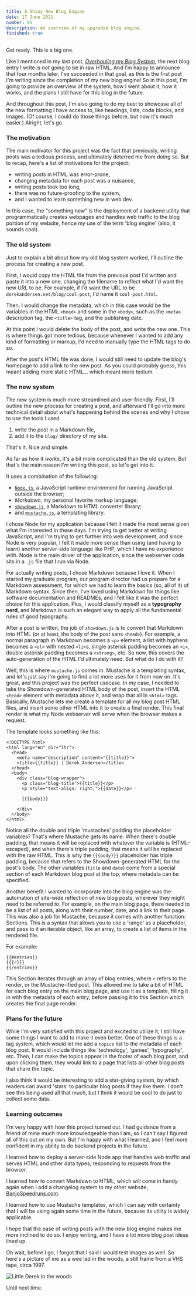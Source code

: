 ```yaml
---
title: A Shiny New Blog Engine
date: 17 June 2021
number: 05
description: An overview of my upgraded blog engine.
finished: true
---
```


Get ready. This is a big one.

Like I mentioned in my last post,
[_Overhauling my Blog System_](https://derekandersen.net/blog/blog-overhaul), the
next blog entry I write is _not_ going to be in raw HTML. And I'm happy to announce
that four months later, I've succeeded in that goal, as this is the first post
I'm writing since the completion of my new blog engine! So in this post, I'm going
to provide an overview of the system, how I went about it, how it works, and the
plans I still have for this blog in the future.

And throughout this post, I'm also going to do my best to showcase all of the
new formatting I have access to, like headings, lists, code blocks, and images.
(Of course, I could do those things before, but now it's much easier.) Alright,
let's go.

### The motivation

The main motivator for this project was the fact that previously, writing posts
was a tedious process, and ultimately deterred me from doing so. But to recap,
here's a list of motivations for the project:

- writing posts in HTML was error-prone,
- changing metadata for each post was a nuisance,
- writing posts took too long,
- there was no future-proofing to the system,
- and I wanted to learn something new in web dev.

In this case, the "something new" is the deployment of a backend utility that
programmatically creates webpages and handles web traffic to the blog portion of
my website, hence my use of the term 'blog engine' (also, it sounds cool).

### The old system

Just to explain a bit about how my old blog system worked, I'll outline the process
for creating a new post.

First, I would copy the HTML file from the previous post I'd written and paste it
into a new one, changing the filename to reflect what I'd want the new URL to be.
For example, if I'd want the URL to be `derekandersen.net/blog/cool-post`, I'd name it
`cool-post.html`.

Then, I would change the metadata, which in this case would be the variables in the
HTML `<head>` and some in the `<body>`, such as the `<meta>` description tag, the
`<title>` tag, and the publishing date.

At this point I would delete the body of the post, and write the new one. This
is where things got more tedious, because whenever I wanted to add any kind of
formatting or markup, I'd need to manually type the HTML tags to do so.

After the post's HTML file was done, I would still need to update the blog's homepage
to add a link to the new post. As you could probably guess, this meant adding more
static HTML... which meant more tedium.

### The new system

The new system is much more streamlined and user-friendly. First, I'll outline the new process for
creating a post, and afterward I'll go into more technical detail about what's happening
behind the scenes and why I chose to use the tools I used.

1. write the post in a Markdown file,
2. add it to the `blog/` directory of my site.

That's it. Nice and simple.

As far as how it _works_, it's a bit more complicated than the old system. But
that's the main reason I'm writing this post, so let's get into it.

It uses a combination of the following:

- [`Node.js`](https://nodejs.org/en/), a JavaScript runtime environment for running JavaScript outside the browser;
- _Markdown_, my personal favorite markup language;
- [`showdown.js`](http://showdownjs.com/), a Markdown to HTML converter library;
- and [`mustache.js`](https://github.com/janl/mustache.js), a templating library.

I chose Node for my application because I felt it made the most sense given
what I'm interested in these days. I'm trying to get better at writing JavaScript,
and I'm trying to get further into web development, and since Node is very popular,
I felt it made more sense than using (and having to learn) another server-side language
like PHP, which I have no experience with. Node is the main driver of the application,
since the webserver code sits in a `.js` file that I run via Node.

For actually writing posts, I chose Markdown because I love it. When I started
my graduate program, our program director had us prepare for a Markdown assessment, for
which we had to learn the basics (so, all of it) of Markdown syntax. Since then,
I've loved using Markdown for things like software documentation and READMEs,
and I felt like it was the perfect choice for this application. Plus, I would
classify myself as a **typography nerd**, and Markdown is such an elegant way
to apply all the fundamental rules of good typography.

After a post is written, the job of `showdown.js` is to convert that Markdown into
HTML (or at least, the body of the post sans `<head>`).
For example, a normal paragraph in Markdown becomes a `<p>` element, a list
with hyphens becomes a `<ul>` with nested `<li>`s, single asterisk padding becomes
an `<i>`, double asterisk padding becomes a `<strong>`, etc. So now, this covers
the auto-generation of the HTML I'd ultimately need. But what do I do with it?

Well, this is where `mustache.js` comes in. Mustache is a templating syntax, and let's
just say I'm going to find a lot more uses for it from now on. It's great, and this
project was the perfect usecase. In my case, I needed to take the Showdown-generated
HTML body of the post, insert the HTML `<head>` element with metadata above it,
and wrap that all in `<html>` tags. Basically, Mustache lets me create a template
for all my blog post HTML files, and insert some other HTML into it to create a
final render. This final render is what my Node webserver will serve when the
browser makes a request.

The template looks something like this:

```
<!DOCTYPE html>
<html lang="en" dir="ltr">
  <head>
    <meta name="description" content="{{title}}">
    <title>{{title}} | Derek Andersen</title>
  </head>
  <body>
    <div class="blog-wrapper">
      <p class="blog-title">{{title}}</p>
      <p style="text-align: right;">{{date}}</p>

      {{{body}}}

    </div>
  </body>
</html>
```

Notice all the double and triple 'mustaches' padding the placeholder variables?
That's where Mustache gets its name. When there's double padding, that means it will
be replaced with whatever the variable is (HTML-escaped), and when there's triple
padding, that means it will be replaced with the raw HTML. This is why the `{{{body}}}`
placeholder has triple padding, because that refers to the Showdown-generated HTML for the
post's body. The other variables (`title` and `date`) come from a special section
of each Markdown blog post at the top, where metadata can be specified.

Another benefit I wanted to incorporate into the blog engine was the automation
of site-wide reflection of new blog posts, wherever they might need to be referred
to. For example, on the main blog page, there needed to be a list of all posts,
along with their number, date, and a link to their page. This was also a job for
Mustache, because it comes with another function: Sections. This is a syntax that
allows you to use a 'range' as a placeholder, and pass to it an iterable object,
like an array, to create a list of items in the rendered file.

For example:

```
{{#entries}}
{{{r}}}
{{/entries}}
```

This Section iterates through an array of blog entries, where `r` refers to the
render, or the Mustache-ified post. This allowed me to take a bit of HTML for each
blog entry on the main blog page, and use it as a template, filling it in with the metadata
of each entry, before passing it to this Section which creates the final page render.

### Plans for the future

While I'm very satisfied with this project and excited to utilize it, I still have some
things I want to add to make it even better. One of these things is a tag system, which
would let me add a `topics` list to the metadata of each blog post. It would include things like
'technology', 'games', 'typography', etc. Then, I can make the topics appear in the footer
of each blog post, and upon clicking them, they would link to a page that lists all other
blog posts that share the topic.

I also think it would be interesting to add a star-giving system, by which readers can award
'stars' to particular blog posts if they like them. I don't see this being used all that much,
but I think it would be cool to do just to collect some data.

### Learning outcomes

I'm very happy with how this project turned out. I had guidance from a friend of mine
much more knowledgeable than I am, so I can't say I figured all of this out on my own.
But I'm happy with what I learned, and I feel more confident in my ability to do backend
projects in the future.

I learned how to deploy a server-side Node app that handles web traffic and serves
HTML and other data types, responding to requests from the browser.

I learned how to convert Markdown to HTML, which will come in handy again when I
add a changelog system to my other website, [BanjoSpeedruns.com](https://banjospeedruns.com).

I learned how to use Mustache templates, which I can say with certainty that I will
be using again some time in the future, because its utility is widely applicable.

I hope that the ease of writing posts with the new blog engine makes me more
inclined to do so. I enjoy writing, and I have a lot more blog post ideas lined
up.

Oh wait, before I go, I forgot that I said I would test images as well. So here's
a picture of me as a wee lad in the woods, a still frame from a VHS tape, circa 1997.

![Little Derek in the woods](../assets/images/derek_woods_90s_VHS.png "Little Derek in the woods")

Until next time.
